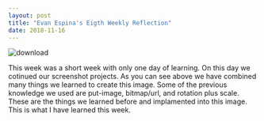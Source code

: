 ```yaml
---
layout: post
title: "Evan Espina's Eigth Weekly Reflection"
date: 2018-11-16
---
```


![download](/Downloads/download.png)

This week was a short week with only one day of learning. On this day we cotinued our screenshot projects. As you can see above we have combined many things we learned to create this image. Some of the previous knowledge we used are put-image, bitmap/url, and rotation plus scale. These are the things we learned before and implamented into this image. This is what I have learned this week.
